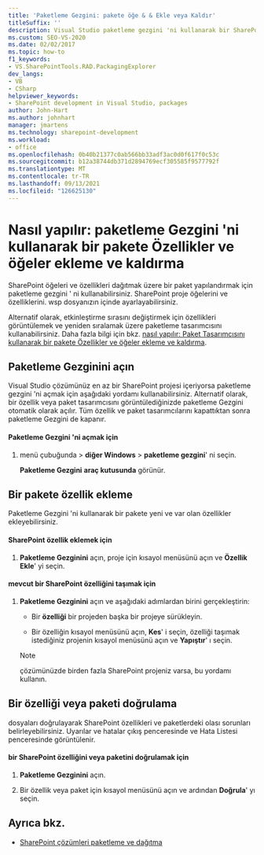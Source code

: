 ```yaml
---
title: 'Paketleme Gezgini: pakete öğe & & Ekle veya Kaldır'
titleSuffix: ''
description: Visual Studio paketleme gezgini 'ni kullanarak bir SharePoint paketine özellikler ve öğeler ekleyin ve kaldırın.
ms.custom: SEO-VS-2020
ms.date: 02/02/2017
ms.topic: how-to
f1_keywords:
- VS.SharePointTools.RAD.PackagingExplorer
dev_langs:
- VB
- CSharp
helpviewer_keywords:
- SharePoint development in Visual Studio, packages
author: John-Hart
ms.author: johnhart
manager: jmartens
ms.technology: sharepoint-development
ms.workload:
- office
ms.openlocfilehash: 0b40b21377c0ab566bb33adf3ac0d0f617f0c53c
ms.sourcegitcommit: b12a38744db371d2894769ecf305585f9577792f
ms.translationtype: MT
ms.contentlocale: tr-TR
ms.lasthandoff: 09/13/2021
ms.locfileid: "126625130"
---
```

# <a name="how-to-add-and-remove-features-and-items-to-a-package-by-using-the-packaging-explorer"></a>Nasıl yapılır: paketleme Gezgini 'ni kullanarak bir pakete Özellikler ve öğeler ekleme ve kaldırma
  SharePoint öğeleri ve özellikleri dağıtmak üzere bir paket yapılandırmak için paketleme gezgini ' ni kullanabilirsiniz. SharePoint proje öğelerini ve özelliklerini. wsp dosyanızın içinde ayarlayabilirsiniz.

 Alternatif olarak, etkinleştirme sırasını değiştirmek için özellikleri görüntülemek ve yeniden sıralamak üzere paketleme tasarımcısını kullanabilirsiniz. Daha fazla bilgi için bkz. [nasıl yapılır: Paket Tasarımcısını kullanarak bir pakete Özellikler ve öğeler ekleme ve kaldırma](../sharepoint/how-to-add-and-remove-features-and-items-to-a-package-by-using-the-package-designer.md).

## <a name="open-the-packaging-explorer"></a>Paketleme Gezginini açın
 Visual Studio çözümünüz en az bir SharePoint projesi içeriyorsa paketleme gezgini 'ni açmak için aşağıdaki yordamı kullanabilirsiniz. Alternatif olarak, bir özellik veya paket tasarımcısını görüntülediğinizde paketleme Gezgini otomatik olarak açılır. Tüm özellik ve paket tasarımcılarını kapattıktan sonra paketleme Gezgini de kapanır.

#### <a name="to-open-the-packaging-explorer"></a>Paketleme Gezgini 'ni açmak için

1. menü çubuğunda   >  **diğer Windows**  >  **paketleme gezgini**' ni seçin.

     **Paketleme Gezgini** **araç kutusunda** görünür.

## <a name="adding-a-feature-to-a-package"></a>Bir pakete özellik ekleme
 Paketleme Gezgini 'ni kullanarak bir pakete yeni ve var olan özellikler ekleyebilirsiniz.

#### <a name="to-add-a-sharepoint-feature"></a>SharePoint özellik eklemek için

1. **Paketleme Gezginini** açın, proje için kısayol menüsünü açın ve **Özellik Ekle**' yi seçin.

#### <a name="to-move-an-existing-sharepoint-feature"></a>mevcut bir SharePoint özelliğini taşımak için

1. **Paketleme Gezginini** açın ve aşağıdaki adımlardan birini gerçekleştirin:

    - Bir **özelliği** bir projeden başka bir projeye sürükleyin.

    - Bir özelliğin kısayol menüsünü açın, **Kes**' i seçin, özelliği taşımak istediğiniz projenin kısayol menüsünü açın ve **Yapıştır**' ı seçin.

    > [!NOTE]
    > çözümünüzde birden fazla SharePoint projeniz varsa, bu yordamı kullanın.

## <a name="validate-a-feature-or-package"></a>Bir özelliği veya paketi doğrulama
 dosyaları doğrulayarak SharePoint özellikleri ve paketlerdeki olası sorunları belirleyebilirsiniz. Uyarılar ve hatalar çıkış penceresinde ve Hata Listesi penceresinde görüntülenir.

#### <a name="to-validate-a-sharepoint-feature-or-package"></a>bir SharePoint özelliğini veya paketini doğrulamak için

1. **Paketleme Gezginini** açın.

2. Bir özellik veya paket için kısayol menüsünü açın ve ardından **Doğrula**' yı seçin.

## <a name="see-also"></a>Ayrıca bkz.
- [SharePoint çözümleri paketleme ve dağıtma](../sharepoint/packaging-and-deploying-sharepoint-solutions.md)
